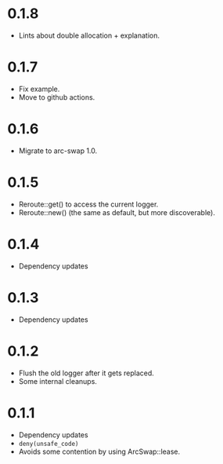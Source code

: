 # 0.1.8

* Lints about double allocation + explanation.

# 0.1.7

* Fix example.
* Move to github actions.

# 0.1.6

* Migrate to arc-swap 1.0.

# 0.1.5

* Reroute::get() to access the current logger.
* Reroute::new() (the same as default, but more discoverable).

# 0.1.4

* Dependency updates

# 0.1.3

* Dependency updates

# 0.1.2

* Flush the old logger after it gets replaced.
* Some internal cleanups.

# 0.1.1

* Dependency updates
* `deny(unsafe_code)`
* Avoids some contention by using ArcSwap::lease.
